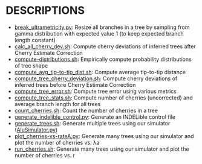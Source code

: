 DESCRIPTIONS
===
* [break_ultrametricity.py](tools/break_ultrametricity.py): Resize all branches in a tree by sampling from gamma distribution with expected value 1 (to keep expected branch length constant)
* [calc_all_cherry_dev.sh](helper-scripts/calc_all_cherry_dev.sh): Compute cherry deviations of inferred trees after Cherry Estimate Correction
* [compute-distributions.sh](helper-scripts/compute-distributions.sh): Empirically compute probability distributions of tree shape
* [compute_avg_tip-to-tip_dist.sh](helper-scripts/compute_avg_tip-to-tip_dist.sh): Compute average tip-to-tip distance
* [compute_tree_cherry_deviation.sh](helper-scripts/compute_tree_cherry_deviation.sh): Compute cherry deviations of inferred trees before Cherry Estimate Correction
* [compute_tree_error.sh](helper-scripts/compute_tree_error.sh): Compute tree error using various metrics
* [compute_tree_stats.sh](helper-scripts/compute_tree_stats.sh): Compute number of cherries (uncorrected) and average branch length for all trees
* [count_cherries.sh](helper-scripts/count_cherries.sh): Count the number of cherries in a tree
* [generate_indelible_control.py](helper-scripts/generate_indelible_control.py): Generate an INDELible control file
* [generate_trees.sh](helper-scripts/generate_trees.sh): Generate multiple trees using our simulator ([AluSimulator.py](tools/AluSimulator.py))
* [plot_cherries-vs-rateA.py](helper-scripts/plot_cherries-vs-rateA.py): Generate many trees using our simulator and plot the number of cherries vs. λa
* [run_cherries.sh](helper-scripts/run_cherries.sh): Generate many trees using our simulator and plot the number of cherries vs. r
